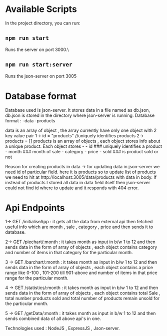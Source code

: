 # Available Scripts

In the project directory, you can run:

## `npm run start`

Runs the server on port 3000.\

## `npm run start:server`

Runs the json-server on port 3005

# Database format

Database used is json-server. It stores data in a file named as db.json, db.json is stored in the directory where json-server is running.
Database format :
    -data
        -products

data is an array of object , the array currently have only one object with 2 key value pair 
    1-> id = "products" //uniquely identifies products 
    2-> products = [] 
        products is an array of objects , each object stores info about a unique product. Each object stores -
            - id   ### uniquely identifies a product
            - month ### month of sale
            - category 
            - price
            - sold ### is product sold or not

Reason for creating products in data -> for updating data in json-server we need id of particular field. here it is products so to update 
list of products we need to hit at http://localhost:3005/data/products with data in body. If instead of products I stored all data in data field itself then json-server could not find id where to update and it responds with 404 error.

# Api Endpoints
1-> GET /initialiseApp : it gets all the data from external api then fetched useful info which are month , sale , category , price and then 
                         sends it to database.

2-> GET /piechart/:month : it takes month as input in b/w 1 to 12 and then sends data in the form of array of objects , each object contains
                           category and number of items in that category for the particular month.

3 -> GET /barchart/:month : it takes month as input in b/w 1 to 12 and then sends data in the form of array of objects , each object contains
                            a price range like 0-100 , 101-200 till 901-above and number of items in that price range for the particular month.

4 -> GET /statistics/:month : it takes month as input in b/w 1 to 12 and then sends data in the form of array of objects , each object contains
                              total Sale , total number products sold and total number of products remain unsold for the particular month.

5 -> GET /getData/:month : it takes month as input in b/w 1 to 12 and then sends combined data of all above api's in one.

Technologies used : NodeJS , ExpressJS , Json-server.
       